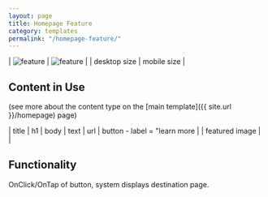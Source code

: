 ```yaml
---
layout: page
title: Homepage Feature
category: templates
permalink: "/homepage-feature/"
---
```


| ![feature](../assets/img/homepage/feature.png) | ![feature](../assets/img/homepage/feature-sm.png) |
| desktop size | mobile size |

## Content in Use
(see more about the content type on the [main template]({{ site.url }}/homepage) page)

| title | h1
| body | text
| url | button - label = "learn more |
| featured image | |


## Functionality
OnClick/OnTap of button, system displays destination page.